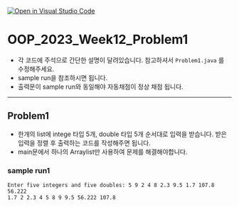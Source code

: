 [![Open in Visual Studio Code](https://classroom.github.com/assets/open-in-vscode-718a45dd9cf7e7f842a935f5ebbe5719a5e09af4491e668f4dbf3b35d5cca122.svg)](https://classroom.github.com/online_ide?assignment_repo_id=11225511&assignment_repo_type=AssignmentRepo)
# OOP_2023_Week12_Problem1

- 각 코드에 주석으로 간단한 설명이 달려있습니다. 참고하셔서 `Problem1.java` 를 수정해주세요.
- sample run을 참조하시면 됩니다.
- 출력문이 sample run와 동일해야 자동채점이 정상 채점 됩니다.

---
## Problem1
- 한개의 list에 intege 타입 5개, double 타입 5개 순서대로 입력을 받습니다. 받은 입력을 정렬 후 출력하는 코드를 작성해주면 됩니다.
- main문에서 하나의 Arraylist만 사용하여 문제를 해결해야합니다.

### sample run1
~~~
Enter five integers and five doubles: 5 9 2 4 8 2.3 9.5 1.7 107.8 56.222
1.7 2 2.3 4 5 8 9 9.5 56.222 107.8 
~~~

